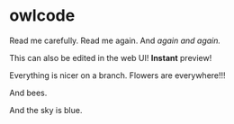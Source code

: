 # owlcode

Read me carefully.
Read me again.
And *again and again.*

This can also be edited in the web UI! **Instant** preview!

Everything is nicer on a branch.
Flowers are everywhere!!!

And bees.

And the sky is blue.
